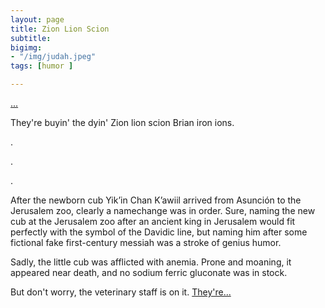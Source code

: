 ```yaml
---
layout: page
title: Zion Lion Scion
subtitle: 
bigimg: 
- "/img/judah.jpeg"
tags: [humor ]

---
```


[...](/zoo3)

They're buyin' the dyin' Zion lion scion Brian iron ions.

.

.

.

After the newborn cub Yikʼin Chan Kʼawiil  arrived from Asunción to the Jerusalem zoo, clearly a namechange was in order. Sure, naming the new cub at the Jerusalem zoo after an ancient king in Jerusalem would fit perfectly with the symbol of the Davidic line, but  naming him after some fictional fake first-century messiah was a stroke of genius humor.

Sadly, the little cub was afflicted with anemia. Prone and moaning, it appeared near death, and no sodium ferric gluconate was in stock.

But don't worry, the veterinary staff is on it.  [They're...](/zoo5)

